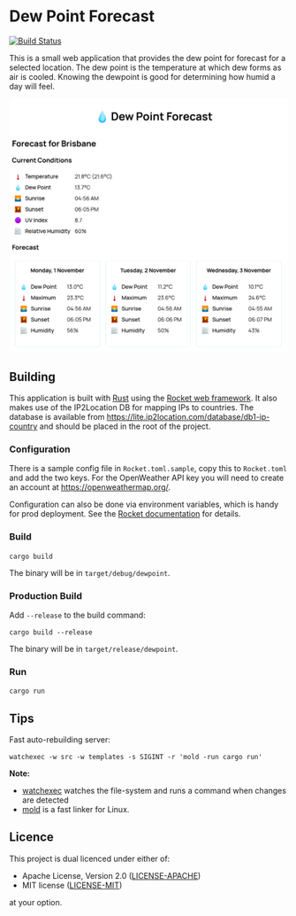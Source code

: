 Dew Point Forecast
==================

[![Build Status](https://api.cirrus-ci.com/github/wezm/dewpoint.7bit.org.svg)](https://cirrus-ci.com/github/wezm/dewpoint.7bit.org)

This is a small web application that provides the dew point for forecast for a
selected location.  The dew point is the temperature at which dew forms as air
is cooled. Knowing the dewpoint is good for determining how humid a day will
feel.

<img src="screenshot.png" width="816" alt="Screen shot of dewpoint forecast for Brisbane, Australia on 1 Nov 2021">

Building
--------

This application is built with [Rust] using the [Rocket web framework][Rocket].
It also makes use of the IP2Location DB for mapping IPs to countries.  The
database is available from
<https://lite.ip2location.com/database/db1-ip-country> and should be placed in
the root of the project.

### Configuration

There is a sample config file in `Rocket.toml.sample`, copy this to
`Rocket.toml` and add the two keys.  For the OpenWeather API key you will need
to create an account at <https://openweathermap.org/>.

Configuration can also be done via environment variables, which is handy for
prod deployment. See the [Rocket documentation][rocket-config] for details.

### Build

    cargo build

The binary will be in `target/debug/dewpoint`.

### Production Build

Add `--release` to the build command:

    cargo build --release

The binary will be in `target/release/dewpoint`.

### Run

    cargo run

Tips
----

Fast auto-rebuilding server:

    watchexec -w src -w templates -s SIGINT -r 'mold -run cargo run'

**Note:** 

* [watchexec](https://github.com/watchexec/watchexec) watches the file-system
  and runs a command when changes are detected 
* [mold](https://github.com/rui314/mold) is a fast linker for Linux.

Licence
-------

This project is dual licenced under either of:

- Apache License, Version 2.0 ([LICENSE-APACHE](https://github.com/wezm/Quotes/blob/master/LICENSE-APACHE))
- MIT license ([LICENSE-MIT](https://github.com/wezm/Quotes/blob/master/LICENSE-MIT))

at your option.

[Rust]: https://www.rust-lang.org/
[Rocket]: https://rocket.rs/
[rocket-config]: https://rocket.rs/v0.5-rc/guide/configuration/#configuration
